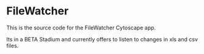 # FileWatcher
This is the source code for the FileWatcher Cytoscape app.

Its in a BETA Stadium and currently offers to listen to changes in xls and csv files.
